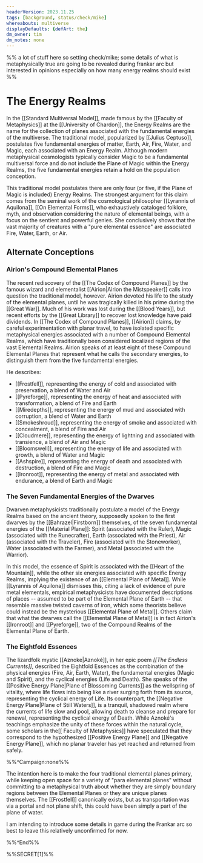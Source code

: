 ```yaml
---
headerVersion: 2023.11.25
tags: [background, status/check/mike]
whereabouts: multiverse
displayDefaults: {defArt: the}
dm_owner: tim
dm_notes: none
---
```


%% a lot of stuff here so setting check/mike; some details of what is metaphysically true are going to be revealed during frankar arc but interested in opinions especially on how many energy realms should exist %%
# The Energy Realms

In the [[Standard Multiversal Model]], made famous by the [[Faculty of Metaphysics]] at the [[University of Chardon]], the Energy Realms are the name for the collection of planes associated with the fundamental energies of the multiverse. The traditional model, popularized by [[Julius Ceptuso]], postulates five fundamental energies of matter, Earth, Air, Fire, Water, and Magic, each associated with an Energy Realm. Although modern metaphysical cosmologists typically consider Magic to be a fundamental multiversal force and do not include the Plane of Magic within the Energy Realms, the five fundamental energies retain a hold on the population conception. 

This traditional model postulates there are only four (or five, if the Plane of Magic is included) Energy Realms. The strongest argument for this claim comes from the seminal work of the cosmological philosopher [[Lyrannis of Aquilona]], [[On Elemental Forms]], who exhaustively cataloged folklore, myth, and observation considering the nature of elemental beings, with a focus on the sentient and powerful genies. She conclusively shows that the vast majority of creatures with a "pure elemental essence" are associated Fire, Water, Earth, or Air. 

## Alternate Conceptions

### Airion's Compound Elemental Planes

The recent rediscovery of the [[The Codex of Compound Planes]] by the famous wizard and elementalist [[Airion|Airion the Mistspeaker]] calls into question the traditional model, however. Airion devoted his life to the study of the elemental planes, until he was tragically killed in his prime during the [[Great War]]. Much of his work was lost during the [[Blood Years]], but recent efforts by the [[Great Library]] to recover lost knowledge have paid dividends. In [[The Codex of Compound Planes]], [[Airion]] claims, by careful experimentation with planar travel, to have isolated specific metaphysical energies associated with a number of Compound Elemental Realms, which  have traditionally been considered localized regions of the vast Elemental Realms. Airion speaks of at least eight of these Compound Elemental Planes that represent what he calls the secondary energies, to distinguish them from the five fundamental energies. 

He describes:
- [[Frostfell]], representing the energy of cold and associated with preservation, a blend of Water and Air
- [[Pyreforge]], representing the energy of heat and associated with transformation, a blend of Fire and Earth
- [[Miredepths]], representing the energy of mud and associated with corruption, a blend of Water and Earth
- [[Smokeshroud]], representing the energy of smoke and associated with concealment, a blend of Fire and Air
- [[Cloudmere]], representing the energy of lightning and associated with transience, a blend of Air and Magic
- [[Bloomswell]], representing the energy of life and associated with growth, a blend of Water and Magic
- [[Ashspire]], representing the energy of death and associated with destruction, a blend of Fire and Magic
- [[Ironroot]], representing the energy of metal and associated with endurance, a blend of Earth and Magic
### The Seven Fundamental Energies of the Dwarves

Dwarven metaphysicists traditionally postulate a model of the Energy Realms based on the ancient theory, supposedly spoken to the first dwarves by the [[Bahrazel|Firstborn]] themselves, of the seven fundamental energies of the [[Material Plane]]: Spirit (associated with the Ruler), Magic (associated with the Runecrafter), Earth (associated with the Priest), Air (associated with the Traveler), Fire (associated with the Stoneworker), Water (associated with the Farmer), and Metal (associated with the Warrior).

In this model, the essence of Spirit is associated with the [[Heart of the Mountain]], while the other six energies associated with specific Energy Realms, implying the existence of an [[Elemental Plane of Metal]]. While [[Lyrannis of Aquilona]] dismisses this, citing a lack of evidence of pure metal elementals, empirical metaphysicists have documented descriptions of places -- assumed to be part of the Elemental Plane of Earth -- that resemble massive twisted caverns of iron, which some theorists believe could instead be the mysterious [[Elemental Plane of Metal]]. Others claim that what the dwarves call the [[Elemental Plane of Metal]] is in fact Airion's [[Ironroot]] and [[Pyreforge]], two of the Compound Realms of the Elemental Plane of Earth. 
### The Eightfold Essences

The lizardfolk mystic [[Aznoke|Aznoké]], in her epic poem _[[The Endless Currents]]_, described the Eightfold Essences as the combination of the physical energies (Fire, Air, Earth, Water), the fundamental energies (Magic and Spirit), and the cyclical energies (Life and Death). She speaks of the [[Positive Energy Plane|Plane of Blossoming Currents]] as the wellspring of vitality, where life flows into being like a river surging forth from its source, representing the cyclical energy of Life. Its counterpart, the [[Negative Energy Plane|Plane of Still Waters]], is a tranquil, shadowed realm where the currents of life slow and pool, allowing death to cleanse and prepare for renewal, representing the cyclical energy of Death. While Aznoké's teachings emphasize the unity of these forces within the natural cycle, some scholars in the[[ Faculty of Metaphysics]] have speculated that they correspond to the hypothesized [[Positive Energy Plane]] and [[Negative Energy Plane]], which no planar traveler has yet reached and returned from safely.

%%^Campaign:none%%

The intention here is to make the four traditional elemental planes primary, while keeping open space for a variety of "para elemental planes" without committing to a metaphysical truth about whether they are simply boundary regions between the Elemental Planes or they are unique planes themselves. The [[Frostfell]] canonically exists, but as transportation was via a portal and not plane shift, this could have been simply a part of the plane of water. 

I am intending to introduce some details in game during the Frankar arc so best to leave this relatively unconfirmed for now.

%%^End%%

%%SECRET[1]%%
